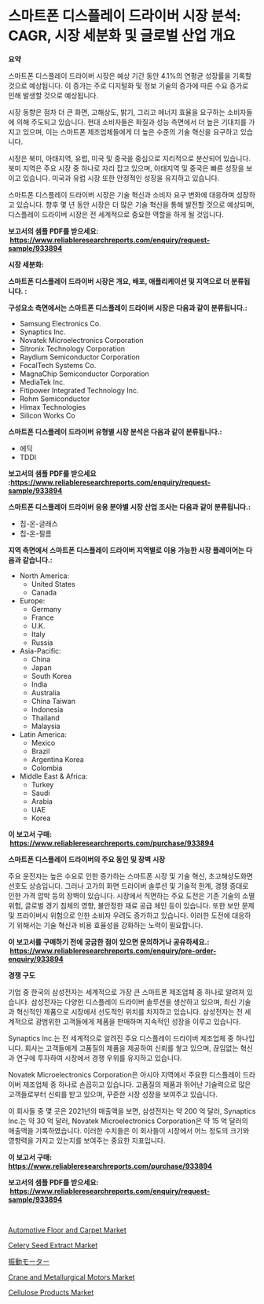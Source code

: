 <p><h1>스마트폰 디스플레이 드라이버 시장 분석: CAGR, 시장 세분화 및 글로벌 산업 개요</h1></p><p><strong>요약</strong></p>
<p><p>스마트폰 디스플레이 드라이버 시장은 예상 기간 동안 4.1%의 연평균 성장률을 기록할 것으로 예상됩니다. 이 증가는 주로 디지털화 및 정보 기술의 증가에 따른 수요 증가로 인해 발생할 것으로 예상됩니다.</p><p>시장 동향은 점차 더 큰 화면, 고해상도, 밝기, 그리고 에너지 효율을 요구하는 소비자들에 의해 주도되고 있습니다. 현대 소비자들은 화질과 성능 측면에서 더 높은 기대치를 가지고 있으며, 이는 스마트폰 제조업체들에게 더 높은 수준의 기술 혁신을 요구하고 있습니다.</p><p>시장은 북미, 아태지역, 유럽, 미국 및 중국을 중심으로 지리적으로 분산되어 있습니다. 북미 지역은 주요 시장 중 하나로 자리 잡고 있으며, 아태지역 및 중국은 빠른 성장을 보이고 있습니다. 미국과 유럽 시장 또한 안정적인 성장을 유지하고 있습니다.</p><p>스마트폰 디스플레이 드라이버 시장은 기술 혁신과 소비자 요구 변화에 대응하며 성장하고 있습니다. 향후 몇 년 동안 시장은 더 많은 기술 혁신을 통해 발전할 것으로 예상되며, 디스플레이 드라이버 시장은 전 세계적으로 중요한 역할을 하게 될 것입니다.</p></p>
<p><strong>보고서의 샘플 PDF를 받으세요: &nbsp;<a href="https://www.reliableresearchreports.com/enquiry/request-sample/933894">https://www.reliableresearchreports.com/enquiry/request-sample/933894</a></strong></p>
<p><strong>시장 세분화:</strong></p>
<p><strong> 스마트폰 디스플레이 드라이버 시장은 개요, 배포, 애플리케이션 및 지역으로 더 분류됩니다. :</strong></p>
<p><strong>구성요소 측면에서는 스마트폰 디스플레이 드라이버 시장은 다음과 같이 분류됩니다.:</strong></p>
<p><ul><li>Samsung Electronics Co.</li><li>Synaptics Inc.</li><li>Novatek Microelectronics Corporation</li><li>Sitronix Technology Corporation</li><li>Raydium Semiconductor Corporation</li><li>FocalTech Systems Co.</li><li>MagnaChip Semiconductor Corporation</li><li>MediaTek Inc.</li><li>Fitipower Integrated Technology Inc.</li><li>Rohm Semiconductor</li><li>Himax Technologies</li><li>Silicon Works Co</li></ul></p>
<p><strong> 스마트폰 디스플레이 드라이버 유형별 시장 분석은 다음과 같이 분류됩니다.:</strong></p>
<p><ul><li>에딕</li><li>TDDI</li></ul></p>
<p><strong>보고서의 샘플 PDF를 받으세요 :<a href="https://www.reliableresearchreports.com/enquiry/request-sample/933894">https://www.reliableresearchreports.com/enquiry/request-sample/933894</a></strong></p>
<p><strong> 스마트폰 디스플레이 드라이버 응용 분야별 시장 산업 조사는 다음과 같이 분류됩니다.:</strong></p>
<p><ul><li>칩-온-글래스</li><li>칩-온-필름</li></ul></p>
<p><strong>지역 측면에서 스마트폰 디스플레이 드라이버 지역별로 이용 가능한 시장 플레이어는 다음과 같습니다.:</strong></p>
<p><ul>
    <li>
        North America:
        <ul>
            <li>United States</li>
            <li>Canada</li>
        </ul>
    </li>
    <li>
        Europe:
        <ul>
            <li>Germany</li>
            <li>France</li>
            <li>U.K.</li>
            <li>Italy</li>
            <li>Russia</li>
        </ul>
    </li>
    <li>
        Asia-Pacific:
        <ul>
            <li>China</li>
            <li>Japan</li>
            <li>South Korea</li>
            <li>India</li>
            <li>Australia</li>
            <li>China Taiwan</li>
            <li>Indonesia</li>
            <li>Thailand</li>
            <li>Malaysia</li>
        </ul>
    </li>
    <li>
        Latin America:
        <ul>
            <li>Mexico</li>
            <li>Brazil</li>
            <li>Argentina Korea</li>
            <li>Colombia</li>
        </ul>
    </li>
    <li>
        Middle East & Africa:
        <ul>
            <li>Turkey</li>
            <li>Saudi</li>
            <li>Arabia</li>
            <li>UAE</li>
            <li>Korea</li>
        </ul>
    </li>
    </ul></p>
<p><strong>이 보고서 구매: &nbsp;<a href="https://www.reliableresearchreports.com/purchase/933894">https://www.reliableresearchreports.com/purchase/933894</a></strong></p>
<p><strong>스마트폰 디스플레이 드라이버의 주요 동인 및 장벽 시장</strong></p>
<p><p>주요 운전자는 높은 수요로 인한 증가하는 스마트폰 시장 및 기술 혁신, 초고해상도화면 선호도 상승입니다. 그러나 고가의 화면 드라이버 솔루션 및 기술적 한계, 경쟁 증대로 인한 가격 압박 등의 장벽이 있습니다. 시장에서 직면하는 주요 도전은 기존 기술의 소멸 위험, 글로벌 경기 침체의 영향, 불안정한 재료 공급 체인 등이 있습니다. 또한 보안 문제 및 프라이버시 위험으로 인한 소비자 우려도 증가하고 있습니다. 이러한 도전에 대응하기 위해서는 기술 혁신과 비용 효율성을 강화하는 노력이 필요합니다.</p></p>
<p><strong>이 보고서를 구매하기 전에 궁금한 점이 있으면 문의하거나 공유하세요.: &nbsp;<a href="https://www.reliableresearchreports.com/enquiry/pre-order-enquiry/933894">https://www.reliableresearchreports.com/enquiry/pre-order-enquiry/933894</a></strong></p>
<p><strong>경쟁 구도</strong></p>
<p><p>기업 중 한국의 삼성전자는 세계적으로 가장 큰 스마트폰 제조업체 중 하나로 알려져 있습니다. 삼성전자는 다양한 디스플레이 드라이버 솔루션을 생산하고 있으며, 최신 기술과 혁신적인 제품으로 시장에서 선도적인 위치를 차지하고 있습니다. 삼성전자는 전 세계적으로 광범위한 고객들에게 제품을 판매하며 지속적인 성장을 이루고 있습니다.</p><p>Synaptics Inc.는 전 세계적으로 알려진 주요 디스플레이 드라이버 제조업체 중 하나입니다. 회사는 고객들에게 고품질의 제품을 제공하여 신뢰를 쌓고 있으며, 끊임없는 혁신과 연구에 투자하여 시장에서 경쟁 우위를 유지하고 있습니다.</p><p>Novatek Microelectronics Corporation은 아시아 지역에서 주요한 디스플레이 드라이버 제조업체 중 하나로 손꼽히고 있습니다. 고품질의 제품과 뛰어난 기술력으로 많은 고객들로부터 신뢰를 받고 있으며, 꾸준한 시장 성장을 보여주고 있습니다.</p><p>이 회사들 중 몇 곳은 2021년의 매출액을 보면, 삼성전자는 약 200 억 달러, Synaptics Inc.는 약 30 억 달러, Novatek Microelectronics Corporation은 약 15 억 달러의 매출액을 기록하였습니다. 이러한 수치들은 이 회사들이 시장에서 어느 정도의 크기와 영향력을 가지고 있는지를 보여주는 중요한 지표입니다.</p></p>
<p><strong>이 보고서 구매: &nbsp; <a href="https://www.reliableresearchreports.com/purchase/933894">https://www.reliableresearchreports.com/purchase/933894</a></strong></p>
<p><strong>보고서의 샘플 PDF를 받으세요: &nbsp;<a href="https://www.reliableresearchreports.com/enquiry/request-sample/933894">https://www.reliableresearchreports.com/enquiry/request-sample/933894</a></strong><strong></strong></p>
<p>&nbsp;</p>
<p><p><a href="https://github.com/nathandecarvalho/Market-Research-Report-List-2/blob/main/automotive-floor-and-carpet-market.md">Automotive Floor and Carpet Market</a></p><p><a href="https://view.publitas.com/reportprime-1/celery-seed-extract-market-analysis-examines-its-scope-on-growth-opportunities-and-forecasted-trends-spanning-from-2024-to-2031/">Celery Seed Extract Market</a></p><p><a href="https://medium.com/@ms2501905/the-translation-of-the-sentence-in-japanese-is-%E6%8C%AF%E5%8B%95%E3%83%A2%E3%83%BC%E3%82%BF%E3%83%BC%E5%B8%82%E5%A0%B4-%E7%A8%AE%E9%A1%9E-%E3%82%A2%E3%83%97%E3%83%AA%E3%82%B1%E3%83%BC%E3%82%B7%E3%83%A7%E3%83%B3-%E3%81%8A%E3%82%88%E3%81%B3%E5%9C%B0%E7%90%86%E3%81%AB%E3%82%88%E3%82%8B%E5%8C%85%E6%8B%AC%E7%9A%84%E8%A9%95%E4%BE%A1-6391ca24b217">振動モーター</a></p><p><a href="https://issuu.com/reportprime-2/docs/crane-and-metallurgical-motors-market-size-2030.pp">Crane and Metallurgical Motors Market</a></p><p><a href="https://view.publitas.com/reportprime-1/cellulose-products-market-research-report-provides-critical-insights-that-can-help-shape-business-development-and-investment-strategies/">Cellulose Products Market</a></p></p>